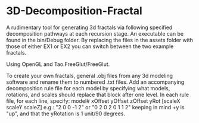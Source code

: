 # 3D-Decomposition-Fractal
A rudimentary tool for generating 3d fractals via following specified decomposition pathways at each recursion stage.
An executable can be found in the bin/Debug folder. By replacing the files in the assets folder with those of either EX1 or EX2 you can switch between the two example fractals.

Using OpenGL and Tao.FreeGlut/FreeGlut.

To create your own fractals, general .obj files from any 3d modeling software and rename them to numbered .txt files. Add an accompanying decomposition rule file for each model by specifying what models, rotations, and scales should replace that block after one level.
In each rule file, for each line, specify:
model# xOffset yOffset zOffset yRot [scaleX scaleY scaleZ]
e.g.: "2 0 0 -1 2" or "0 2 0 2 0 1 1 2"
keeping in mind +y is "up", and that the yRotation is 1 unit/90 degrees. 

